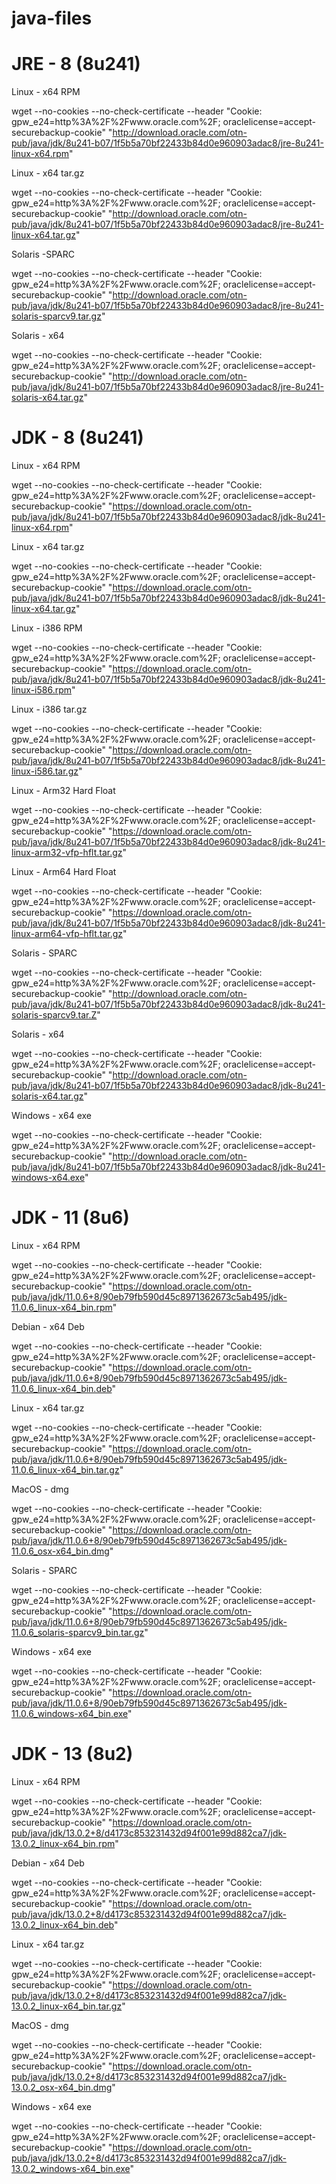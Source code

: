 # java-files


# JRE - 8  (8u241)
Linux - x64 RPM

  wget --no-cookies --no-check-certificate --header "Cookie: gpw_e24=http%3A%2F%2Fwww.oracle.com%2F; oraclelicense=accept-securebackup-cookie" "http://download.oracle.com/otn-pub/java/jdk/8u241-b07/1f5b5a70bf22433b84d0e960903adac8/jre-8u241-linux-x64.rpm"

Linux - x64 tar.gz

  wget --no-cookies --no-check-certificate --header "Cookie: gpw_e24=http%3A%2F%2Fwww.oracle.com%2F; oraclelicense=accept-securebackup-cookie" "http://download.oracle.com/otn-pub/java/jdk/8u241-b07/1f5b5a70bf22433b84d0e960903adac8/jre-8u241-linux-x64.tar.gz"

Solaris -SPARC

  wget --no-cookies --no-check-certificate --header "Cookie: gpw_e24=http%3A%2F%2Fwww.oracle.com%2F; oraclelicense=accept-securebackup-cookie" "http://download.oracle.com/otn-pub/java/jdk/8u241-b07/1f5b5a70bf22433b84d0e960903adac8/jre-8u241-solaris-sparcv9.tar.gz"

Solaris - x64

  wget --no-cookies --no-check-certificate --header "Cookie: gpw_e24=http%3A%2F%2Fwww.oracle.com%2F; oraclelicense=accept-securebackup-cookie" "http://download.oracle.com/otn-pub/java/jdk/8u241-b07/1f5b5a70bf22433b84d0e960903adac8/jre-8u241-solaris-x64.tar.gz"




# JDK - 8  (8u241)

Linux - x64 RPM

  wget --no-cookies --no-check-certificate --header "Cookie: gpw_e24=http%3A%2F%2Fwww.oracle.com%2F; oraclelicense=accept-securebackup-cookie" "https://download.oracle.com/otn-pub/java/jdk/8u241-b07/1f5b5a70bf22433b84d0e960903adac8/jdk-8u241-linux-x64.rpm"


Linux - x64 tar.gz

  wget --no-cookies --no-check-certificate --header "Cookie: gpw_e24=http%3A%2F%2Fwww.oracle.com%2F; oraclelicense=accept-securebackup-cookie" "https://download.oracle.com/otn-pub/java/jdk/8u241-b07/1f5b5a70bf22433b84d0e960903adac8/jdk-8u241-linux-x64.tar.gz"


Linux - i386 RPM

  wget --no-cookies --no-check-certificate --header "Cookie: gpw_e24=http%3A%2F%2Fwww.oracle.com%2F; oraclelicense=accept-securebackup-cookie" "https://download.oracle.com/otn-pub/java/jdk/8u241-b07/1f5b5a70bf22433b84d0e960903adac8/jdk-8u241-linux-i586.rpm"


Linux - i386 tar.gz

  wget --no-cookies --no-check-certificate --header "Cookie: gpw_e24=http%3A%2F%2Fwww.oracle.com%2F; oraclelicense=accept-securebackup-cookie" "https://download.oracle.com/otn-pub/java/jdk/8u241-b07/1f5b5a70bf22433b84d0e960903adac8/jdk-8u241-linux-i586.tar.gz"


Linux - Arm32 Hard Float

  wget --no-cookies --no-check-certificate --header "Cookie: gpw_e24=http%3A%2F%2Fwww.oracle.com%2F; oraclelicense=accept-securebackup-cookie" "https://download.oracle.com/otn-pub/java/jdk/8u241-b07/1f5b5a70bf22433b84d0e960903adac8/jdk-8u241-linux-arm32-vfp-hflt.tar.gz"


Linux - Arm64 Hard Float

  wget --no-cookies --no-check-certificate --header "Cookie: gpw_e24=http%3A%2F%2Fwww.oracle.com%2F; oraclelicense=accept-securebackup-cookie" "https://download.oracle.com/otn-pub/java/jdk/8u241-b07/1f5b5a70bf22433b84d0e960903adac8/jdk-8u241-linux-arm64-vfp-hflt.tar.gz"


Solaris - SPARC

  wget --no-cookies --no-check-certificate --header "Cookie: gpw_e24=http%3A%2F%2Fwww.oracle.com%2F; oraclelicense=accept-securebackup-cookie" "http://download.oracle.com/otn-pub/java/jdk/8u241-b07/1f5b5a70bf22433b84d0e960903adac8/jdk-8u241-solaris-sparcv9.tar.Z"


Solaris - x64

  wget --no-cookies --no-check-certificate --header "Cookie: gpw_e24=http%3A%2F%2Fwww.oracle.com%2F; oraclelicense=accept-securebackup-cookie" "http://download.oracle.com/otn-pub/java/jdk/8u241-b07/1f5b5a70bf22433b84d0e960903adac8/jdk-8u241-solaris-x64.tar.gz"


Windows - x64 exe

  wget --no-cookies --no-check-certificate --header "Cookie: gpw_e24=http%3A%2F%2Fwww.oracle.com%2F; oraclelicense=accept-securebackup-cookie" "http://download.oracle.com/otn-pub/java/jdk/8u241-b07/1f5b5a70bf22433b84d0e960903adac8/jdk-8u241-windows-x64.exe"




# JDK - 11  (8u6)

Linux - x64 RPM

  wget --no-cookies --no-check-certificate --header "Cookie: gpw_e24=http%3A%2F%2Fwww.oracle.com%2F; oraclelicense=accept-securebackup-cookie" "https://download.oracle.com/otn-pub/java/jdk/11.0.6+8/90eb79fb590d45c8971362673c5ab495/jdk-11.0.6_linux-x64_bin.rpm"


Debian - x64 Deb

  wget --no-cookies --no-check-certificate --header "Cookie: gpw_e24=http%3A%2F%2Fwww.oracle.com%2F; oraclelicense=accept-securebackup-cookie" "https://download.oracle.com/otn-pub/java/jdk/11.0.6+8/90eb79fb590d45c8971362673c5ab495/jdk-11.0.6_linux-x64_bin.deb"


Linux - x64 tar.gz

  wget --no-cookies --no-check-certificate --header "Cookie: gpw_e24=http%3A%2F%2Fwww.oracle.com%2F; oraclelicense=accept-securebackup-cookie" "https://download.oracle.com/otn-pub/java/jdk/11.0.6+8/90eb79fb590d45c8971362673c5ab495/jdk-11.0.6_linux-x64_bin.tar.gz"


MacOS - dmg

  wget --no-cookies --no-check-certificate --header "Cookie: gpw_e24=http%3A%2F%2Fwww.oracle.com%2F; oraclelicense=accept-securebackup-cookie" "https://download.oracle.com/otn-pub/java/jdk/11.0.6+8/90eb79fb590d45c8971362673c5ab495/jdk-11.0.6_osx-x64_bin.dmg"


Solaris - SPARC

  wget --no-cookies --no-check-certificate --header "Cookie: gpw_e24=http%3A%2F%2Fwww.oracle.com%2F; oraclelicense=accept-securebackup-cookie" "https://download.oracle.com/otn-pub/java/jdk/11.0.6+8/90eb79fb590d45c8971362673c5ab495/jdk-11.0.6_solaris-sparcv9_bin.tar.gz"


Windows - x64 exe

  wget --no-cookies --no-check-certificate --header "Cookie: gpw_e24=http%3A%2F%2Fwww.oracle.com%2F; oraclelicense=accept-securebackup-cookie" "https://download.oracle.com/otn-pub/java/jdk/11.0.6+8/90eb79fb590d45c8971362673c5ab495/jdk-11.0.6_windows-x64_bin.exe"



# JDK - 13  (8u2)

Linux - x64 RPM

  wget --no-cookies --no-check-certificate --header "Cookie: gpw_e24=http%3A%2F%2Fwww.oracle.com%2F; oraclelicense=accept-securebackup-cookie" "https://download.oracle.com/otn-pub/java/jdk/13.0.2+8/d4173c853231432d94f001e99d882ca7/jdk-13.0.2_linux-x64_bin.rpm"


Debian - x64 Deb

  wget --no-cookies --no-check-certificate --header "Cookie: gpw_e24=http%3A%2F%2Fwww.oracle.com%2F; oraclelicense=accept-securebackup-cookie" "https://download.oracle.com/otn-pub/java/jdk/13.0.2+8/d4173c853231432d94f001e99d882ca7/jdk-13.0.2_linux-x64_bin.deb"


Linux - x64 tar.gz

  wget --no-cookies --no-check-certificate --header "Cookie: gpw_e24=http%3A%2F%2Fwww.oracle.com%2F; oraclelicense=accept-securebackup-cookie" "https://download.oracle.com/otn-pub/java/jdk/13.0.2+8/d4173c853231432d94f001e99d882ca7/jdk-13.0.2_linux-x64_bin.tar.gz"


MacOS - dmg

  wget --no-cookies --no-check-certificate --header "Cookie: gpw_e24=http%3A%2F%2Fwww.oracle.com%2F; oraclelicense=accept-securebackup-cookie" "https://download.oracle.com/otn-pub/java/jdk/13.0.2+8/d4173c853231432d94f001e99d882ca7/jdk-13.0.2_osx-x64_bin.dmg"


Windows - x64 exe

  wget --no-cookies --no-check-certificate --header "Cookie: gpw_e24=http%3A%2F%2Fwww.oracle.com%2F; oraclelicense=accept-securebackup-cookie" "https://download.oracle.com/otn-pub/java/jdk/13.0.2+8/d4173c853231432d94f001e99d882ca7/jdk-13.0.2_windows-x64_bin.exe"


